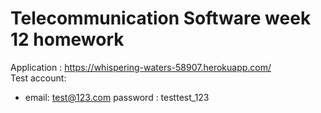 # Telecommunication Software week 12 homework

Application : https://whispering-waters-58907.herokuapp.com/
<br />
Test account:
<br />
* email: test@123.com
password : testtest_123
